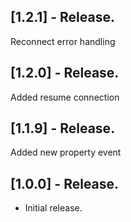 ## [1.2.1] - Release.
Reconnect error handling

## [1.2.0] - Release.
Added resume connection

## [1.1.9] - Release.
Added new property event

## [1.0.0] - Release.

* Initial release.